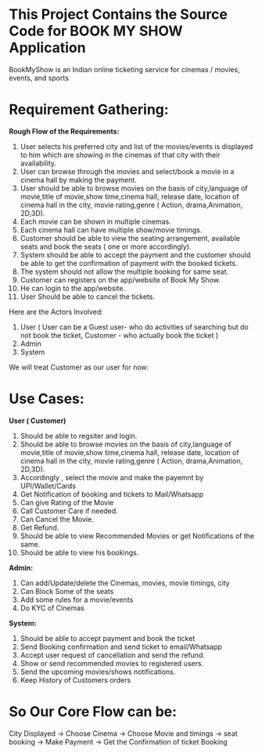 This Project Contains the Source Code for BOOK MY SHOW Application
============================================================================

BookMyShow is an Indian online ticketing service for cinemas / movies, events, and sports

Requirement Gathering:
=====================================

**Rough Flow of the Requirements:**

1. User selects his preferred city and list of the movies/events is displayed to him which are showing  in the cinemas of that city with their availability.
2. User can browse through the movies and select/book  a movie in a cinema hall by making the payment.
3. User should be able to browse movies on the basis of city,language of movie,title of movie,show time,cinema hall, release date, location of cinema hall in the city, movie rating,genre ( Action,
drama,Animation, 2D,3D).
4. Each movie can be shown in multiple cinemas.
5. Each cinema hall can have multiple show/movie timings. 
6. Customer should be able to view the seating arrangement, available seats and book the seats ( one or more accordingly).
7. System should be able to accept the payment and the customer should be able to get the confirmation of payment with the booked tickets.
8. The system should not allow the multiple booking for same seat.
9. Customer can registers on the app/website of Book My Show. 
10. He can login to the app/website.
11. User Should be able to cancel the tickets.


Here are the Actors Involved:
1. User ( User can be a Guest user- who do activities of searching but do not book the ticket, Customer - who actually book the ticket )
2. Admin
3. System

We will treat Customer as our user for now: 


Use Cases:
=====================

**User ( Customer)**
1. Should be able to regsiter and login.
2. Should be able to browse movies on the basis of city,language of movie,title of movie,show time,cinema hall, release date, location of cinema hall in the city, movie rating,genre ( Action,
drama,Animation, 2D,3D).
3. Accordingly , select the movie and  make the payemnt by UPI/Wallet/Cards
4. Get Notification of booking and tickets to Mail/Whatsapp
5. Can give Rating of the Movie
7. Call Customer Care if needed.
6. Can Cancel the Movie.
7. Get Refund.
8. Should be able to view Recommended Movies or get Notifications of  the same.
9. Should be able to view his bookings.


**Admin:**
1. Can add/Update/delete the Cinemas, movies, movie timings, city
2. Can Block Some of the seats 
3. Add some rules for a movie/events
4. Do KYC of Cinemas


**System:**
1. Should be able to accept payment and book the ticket
2. Send Booking confirmation and send ticket to email/Whatsapp
3. Accept user request of cancellation and send the refund.
4. Show or send recommended movies to registered users.
5. Send the upcoming movies/shows notifications.
6. Keep History of Customers orders




So Our Core Flow can be:
================================

City Displayed ->  Choose Cinema -> Choose Movie and timings -> seat booking -> Make Payment -> Get the Confirmation of ticket Booking
